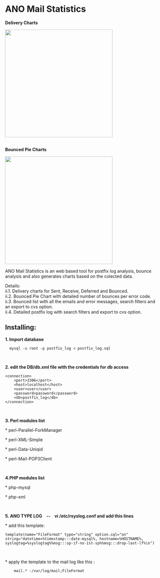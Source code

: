 # ANO Mail Statistics

<p align="center">
  <p><b>Delivery Charts</b></p>
  <img src="https://user-images.githubusercontent.com/17200386/31127113-98df95b4-a856-11e7-937b-966b656566b4.png" width="350"/>
  <br>
  <br>
  <p><b>Bounced Pie Charts</b></p>
  <img src="https://user-images.githubusercontent.com/17200386/31127468-add99fae-a857-11e7-98c6-2fd63efdd4ec.png" width="350"/>
</p>

  ANO Mail Statistics is an web based tool for postfix log analysis, bounce analysis and also generates charts based on the colected data.  

   Details:  
   	ii.1. Delivery charts for Sent, Receive, Deferred and Bounced.  
	ii.2. Bounced Pie Chart with detailed number of bounces per error code.  
	ii.3. Bounced list with all the emails and error messages, search filters and an export to cvs option.  
	ii.4. Detailed postfix log with search filters and export to cvs option.  

Installing:
-----------

<p><b>1. Import database</b></p>

```
  mysql -u root -p postfix_log < postfix_log.sql
```

<br>
<p><b>2. edit the DB/db.xml file with the credentials for db access</b></p>

```
<connection>
	<port>3306</port>
	<host>localhost</host>
	<user>user</user>
	<password>password</password>
	<db>postfix_log</db>
</connection>
```

<br>

<p><b>3. Perl modules list</b></p>
<p>  * perl-Parallel-ForkManager</p>
<p>  * perl-XML-Simple</p>
<p>  * perl-Data-Uniqid</p>
<p>  * perl-Mail-POP3Client</p>

<br>

<p><b>4.PHP modules list</b></p>
<p>  * php-mysql</p>
<p>  * php-xml</p>
<br>
<p><b>5. ANO TYPE LOG &ensp; -- &ensp; vi /etc/rsyslog.conf and add this lines </b></p>
<p>  * add this template:</p>

   ```
   template(name="FileFormat" type="string" option.sql="on" string="datetime=%timestamp:::date-mysql%, hostname=%HOSTNAME%, syslogtag=%syslogtag%%msg:::sp-if-no-1st-sp%%msg:::drop-last-lf%\n")
   ```
   
<br>

<p>  * apply the template to the mail log like this :</p>

```
    mail.* -/var/log/mail;FileFormat
```

<br>
<br>
